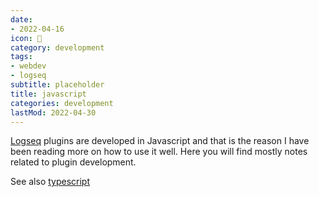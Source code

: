 ```yaml
---
date:
- 2022-04-16
icon: 📝
category: development
tags:
- webdev
- logseq
subtitle: placeholder
title: javascript
categories: development
lastMod: 2022-04-30
---
```

[Logseq](/page/logseq) plugins are developed in Javascript and that is the reason I have been reading more on how to use it well. Here you will find mostly notes related to plugin development.

See also [typescript](/page/typescript)
